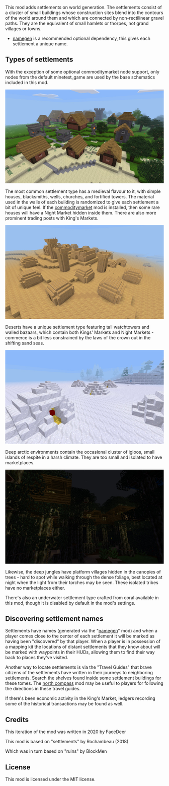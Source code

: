 This mod adds settlements on world generation. The settlements consist of a cluster of small buildings whose construction sites blend into the contours of the world around them and which are connected by non-rectilinear gravel paths. They are the equivalent of small hamlets or thorpes, not grand villages or towns.

- [namegen](https://github.com/FaceDeer/namegen) is a recommended optional dependency, this gives each settlement a unique name.

## Types of settlements

With the exception of some optional commoditymarket node support, only nodes from the default minetest_game are used by the base schematics included in this mod.

![Medieval Settlement](settlements_medieval/screenshot.jpg)

The most common settlement type has a medieval flavour to it, with simple houses, blacksmiths, wells, churches, and fortified towers. The material used in the walls of each building is randomized to give each settlement a bit of unique feel. If the [commoditymarket](https://github.com/FaceDeer/commoditymarket) mod is installed, then some rare houses will have a Night Market hidden inside them. There are also more prominent trading posts with King's Markets.

![Desert Settlement](settlements_desert/screenshot.jpg)

Deserts have a unique settlement type featuring tall watchtowers and walled bazaars, which contain both Kings' Markets and Night Markets - commerce is a bit less constrained by the laws of the crown out in the shifting sand seas.

![Arctic Settlement](settlements_igloo/screenshot.jpg)

Deep arctic environments contain the occasional cluster of igloos, small islands of respite in a harsh climate. They are too small and isolated to have marketplaces.

![Jungle Settlement](settlements_jungle/screenshot.jpg)

Likewise, the deep jungles have platform villages hidden in the canopies of trees - hard to spot while walking through the dense foliage, best located at night when the light from their torches may be seen. These isolated tribes have no marketplaces either.

There's also an underwater settlement type crafted from coral available in this mod, though it is disabled by default in the mod's settings.

## Discovering settlement names

Settlements have names (generated via the "[namegen](https://github.com/FaceDeer/namegen)" mod) and when a player comes close to the center of each settlement it will be marked as having been "discovered" by that player. When a player is in possession of a mapping kit the locations of distant settlements that they know about will be marked with waypoints in their HUDs, allowing them to find their way back to places they've visited.

Another way to locate settlements is via the "Travel Guides" that brave citizens of the settlements have written in their journeys to neighboring settlements. Search the shelves found inside some settlement buildings for these tomes. The [north compass](https://github.com/FaceDeer/north_compass) mod may be useful to players for following the directions in these travel guides.

If there's been economic activity in the King's Market, ledgers recording some of the historical transactions may be found as well.

## Credits

This iteration of the mod was written in 2020 by FaceDeer

This mod is based on "settlements" by Rochambeau (2018)

Which was in turn based on "ruins" by BlockMen

## License

This mod is licensed under the MIT license.
